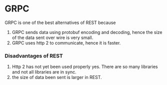 # GRPC
GRPC is one of the best alternatives of REST because
1. GRPC sends data using protobuf encoding and decoding, hence the size of the data sent over wire is very small.  
2. GRPC uses http 2 to communicate, hence it is faster. 

### Disadvantages of REST
1. Http 2 has not yet been used properly yes. There are so many libraries and not all libraries are in sync.  
2. the size of data been sent is larger in REST. 
